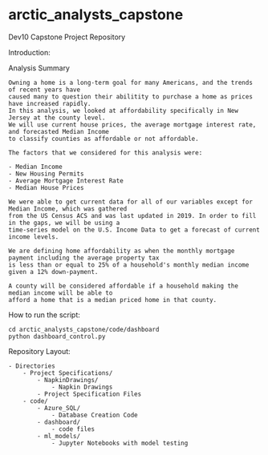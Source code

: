 # arctic_analysts_capstone
Dev10 Capstone Project Repository

Introduction:

Analysis Summary

    Owning a home is a long-term goal for many Americans, and the trends of recent years have
    caused many to question their abilitity to purchase a home as prices have increased rapidly.
    In this analysis, we looked at affordability specifically in New Jersey at the county level.
    We will use current house prices, the average mortgage interest rate, and forecasted Median Income
    to classify counties as affordable or not affordable.

    The factors that we considered for this analysis were:

    - Median Income
    - New Housing Permits
    - Average Mortgage Interest Rate
    - Median House Prices
    
    We were able to get current data for all of our variables except for Median Income, which was gathered
    from the US Census ACS and was last updated in 2019. In order to fill in the gaps, we will be using a 
    time-series model on the U.S. Income Data to get a forecast of current income levels.

    We are defining home affordability as when the monthly mortgage payment including the average property tax
    is less than or equal to 25% of a household's monthly median income given a 12% down-payment.

    A county will be considered affordable if a household making the median income will be able to 
    afford a home that is a median priced home in that county.
    
How to run the script:
    
```
cd arctic_analysts_capstone/code/dashboard
python dashboard_control.py
```
        
Repository Layout:

    - Directories
        - Project Specifications/
            - NapkinDrawings/
                - Napkin Drawings
            - Project Specification Files
        - code/
            - Azure_SQL/
                - Database Creation Code
            - dashboard/
                - code files
            - ml_models/
                - Jupyter Notebooks with model testing
